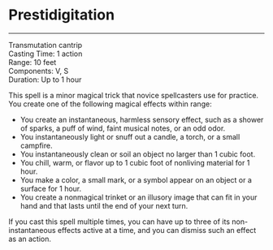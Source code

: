 # Prestidigitation

---

Transmutation cantrip<br>
Casting Time: 1 action<br>
Range: 10 feet<br>
Components: V, S<br>
Duration: Up to 1 hour

This spell is a minor magical trick that novice spellcasters use for practice. You create one of the following magical effects within range:

-   You create an instantaneous, harmless sensory effect, such as a shower of sparks, a puff of wind, faint musical notes, or an odd odor.
-   You instantaneously light or snuff out a candle, a torch, or a small campfire.
-   You instantaneously clean or soil an object no larger than 1 cubic foot.
-   You chill, warm, or flavor up to 1 cubic foot of nonliving material for 1 hour.
-   You make a color, a small mark, or a symbol appear on an object or a surface for 1 hour.
-   You create a nonmagical trinket or an illusory image that can fit in your hand and that lasts until the end of your next turn.

If you cast this spell multiple times, you can have up to three of its non-instantaneous effects active at a time, and you can dismiss such an effect as an action.<br>